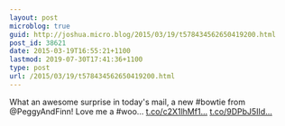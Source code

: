 ```yaml
---
layout: post
microblog: true
guid: http://joshua.micro.blog/2015/03/19/t578434562650419200.html
post_id: 38621
date: 2015-03-19T16:55:21+1100
lastmod: 2019-07-30T17:41:36+1100
type: post
url: /2015/03/19/t578434562650419200.html
---
```

What an awesome surprise in today's mail, a new #bowtie from @PeggyAndFinn! Love me a #woo… [t.co/c2X1lhMf1...](http://t.co/c2X1lhMf19) [t.co/9DPbJ5IId...](http://t.co/9DPbJ5IIdy)
